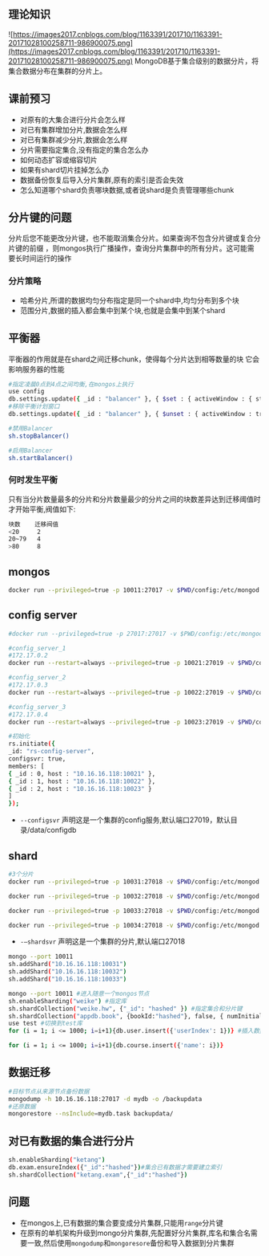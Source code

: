 ## 理论知识
![https://images2017.cnblogs.com/blog/1163391/201710/1163391-20171028100258711-986900075.png](https://images2017.cnblogs.com/blog/1163391/201710/1163391-20171028100258711-986900075.png)
MongoDB基于集合级别的数据分片，将集合数据分布在集群的分片上。

## 课前预习
- 对原有的大集合进行分片会怎么样
- 对已有集群增加分片,数据会怎么样
- 对已有集群减少分片,数据会怎么样
- 分片需要指定集合,没有指定的集合怎么办
- 如何动态扩容或缩容切片
- 如果有shard切片挂掉怎么办
- 数据备份恢复后导入分片集群,原有的索引是否会失效
- 怎么知道哪个shard负责哪块数据,或者说shard是负责管理哪些chunk

## 分片键的问题
分片后您不能更改分片键，也不能取消集合分片。如果查询不包含分片键或复合分片键的前缀 ，则mongos执行广播操作，查询分片集群中的所有分片。这可能需要长时间运行的操作
### 分片策略
- 哈希分片,所谓的数据均匀分布指定是同一个shard中,均匀分布到多个块
- 范围分片,数据的插入都会集中到某个块,也就是会集中到某个shard

## 平衡器
平衡器的作用就是在shard之间迁移chunk，使得每个分片达到相等数量的块
它会影响服务器的性能
```bash
#指定凌晨0点到4点之间均衡,在mongos上执行
use config
db.settings.update({ _id : "balancer" }, { $set : { activeWindow : { start : "00:00", stop : "4:00" } } }, true )
#移除平衡计划窗口
db.settings.update({ _id : "balancer" }, { $unset : { activeWindow : true })

#禁用Balancer
sh.stopBalancer()

#启用Balancer
sh.startBalancer()
```

### 何时发生平衡
只有当分片数量最多的分片和分片数量最少的分片之间的块数差异达到迁移阈值时才开始平衡,阀值如下:
```bash
块数    迁移阀值
<20     2
20~79   4
>80     8
```

## mongos
```bash
docker run --privileged=true -p 10011:27017 -v $PWD/config:/etc/mongod -v $PWD/db:/data/db --entrypoint mongos --name  rs-mongos mongo:4.0.0 -f /etc/mongod/config.conf --configdb rs-config-server/10.16.16.118:10021,10.16.16.118:10022,10.16.16.118:10023 --bind_ip_all
```

## config server
```bash
#docker run --privileged=true -p 27017:27017 -v $PWD/config:/etc/mongod -v $PWD/db:/data/db --name mongodb mongo:4.0.0 -f /etc/mongod/config.conf  --bind_ip_all

#config_server_1
#172.17.0.2
docker run --restart=always --privileged=true -p 10021:27019 -v $PWD/config:/etc/mongod -v $PWD/db:/data/db --name rs-config-server1 mongo:4.0.0 -f /etc/mongod/config.conf --configsvr --replSet "rs-config-server" --bind_ip_all

#config_server_2
#172.17.0.3
docker run --restart=always --privileged=true -p 10022:27019 -v $PWD/config:/etc/mongod -v $PWD/db:/data/db --name rs-config-server2 mongo:4.0.0 -f /etc/mongod/config.conf --configsvr --replSet "rs-config-server" --bind_ip_all

#config_server_3
#172.17.0.4
docker run --restart=always --privileged=true -p 10023:27019 -v $PWD/config:/etc/mongod -v $PWD/db:/data/db --name rs-config-server3 mongo:4.0.0 -f /etc/mongod/config.conf --configsvr --replSet "rs-config-server" --bind_ip_all

#初始化
rs.initiate({
_id: "rs-config-server",
configsvr: true,
members: [
{ _id : 0, host : "10.16.16.118:10021" },
{ _id : 1, host : "10.16.16.118:10022" },
{ _id : 2, host : "10.16.16.118:10023" }
]
});
```
- `--configsvr` 声明这是一个集群的config服务,默认端口27019，默认目录/data/configdb

## shard
```bash
#3个分片
docker run --privileged=true -p 10031:27018 -v $PWD/config:/etc/mongod -v $PWD/backup:/data/backup -v $PWD/db:/data/db  --name rs-shard1 mongo:4.0.0 -f /etc/mongod/config.conf --shardsvr --bind_ip_all

docker run --privileged=true -p 10032:27018 -v $PWD/config:/etc/mongod -v $PWD/backup:/data/backup -v $PWD/db:/data/db  --name rs-shard2 mongo:4.0.0 -f /etc/mongod/config.conf --shardsvr --bind_ip_all

docker run --privileged=true -p 10033:27018 -v $PWD/config:/etc/mongod -v $PWD/backup:/data/backup -v $PWD/db:/data/db  --name rs-shard3 mongo:4.0.0 -f /etc/mongod/config.conf --shardsvr --bind_ip_all

docker run --privileged=true -p 10034:27018 -v $PWD/config:/etc/mongod -v $PWD/backup:/data/backup -v $PWD/db:/data/db  --name rs-shard4 mongo:4.0.0 -f /etc/mongod/config.conf --shardsvr --bind_ip_all
```
- `-–shardsvr`  声明这是一个集群的分片,默认端口27018

```bash
mongo --port 10011
sh.addShard("10.16.16.118:10031")
sh.addShard("10.16.16.118:10032")
sh.addShard("10.16.16.118:10033")
```

```bash
mongo --port 10011 #进入随意一个mongos节点
sh.enableSharding("weike") #指定库
sh.shardCollection("weike.hw", {"_id": "hashed" }) #指定集合和分片键
sh.shardCollection("appdb.book", {bookId:"hashed"}, false, { numInitialChunks: 4} ) #numInitialChunks预定分块数量
use test #切换到test库
for (i = 1; i <= 1000; i=i+1){db.user.insert({'userIndex': 1})} #插入数据

for (i = 1; i <= 1000; i=i+1){db.course.insert({'name': i})}
```


## 数据迁移
```bash
#目标节点从来源节点备份数据
mongodump -h 10.16.16.118:27017 -d mydb -o /backupdata
#还原数据
mongorestore --nsInclude=mydb.task backupdata/
```

## 对已有数据的集合进行分片
```bash
sh.enableSharding("ketang") 
db.exam.ensureIndex({"_id":"hashed"})#集合已有数据才需要建立索引
sh.shardCollection("ketang.exam",{"_id":"hashed"})
```

## 问题
- 在mongos上,已有数据的集合要变成分片集群,只能用`range`分片键
- 在原有的单机架构升级到mongo分片集群,先配置好分片集群,库名和集合名需要一致,然后使用`mongodump`和`mongoresore`备份和导入数据到分片集群